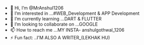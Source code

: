 - 👋 Hi, I’m @MrAnshul1206
- 👀 I’m interested in ...#WEB_Development & APP Development
- 🌱 I’m currently learning ...DART & FLUTTER
- 💞️ I’m looking to collaborate on ...GOOGLE
- 📫 How to reach me ...MY INSTA- anshulgothwal_1206
- ⚡ Fun fact: ..I'M ALSO A WRITER_(LEKHAK HU)

<!---
MrAnshul1206/MrAnshul1206 is a ✨ special ✨ repository because its `README.md` (this file) appears on your GitHub profile.
You can click the Preview link to take a look at your changes.
--->
